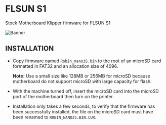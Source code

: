 # FLSUN S1
Stock Motherboard Klipper firmware for FLSUN S1

![Banner](https://github.com/user-attachments/assets/a2ebd6cd-e430-4d7b-a240-a8cac461b0c7)

## INSTALLATION

- Copy firmware named `Robin_nano35.bin` to the root of an microSD card formatted in FAT32 and an allocation size of 4096.
  
  **Note:** Use a small size like 128MB or 256MB for microSD because motherboard do not support microSD with large capacity for flash.

- With the machine turned off, insert the microSD card into the microSD port of the motherboard then turn on the printer.

- Installation only takes a few seconds, to verify that the firmware has been successfully installed, the file on the microSD card must have been renamed to `ROBIN_NANO35.BIN.CUR`.
